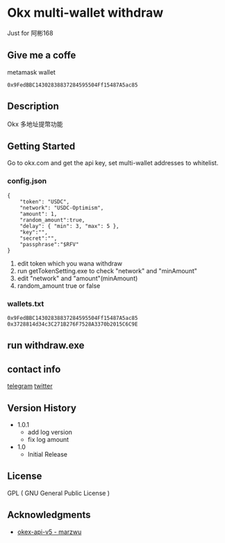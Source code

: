 # Okx multi-wallet withdraw
Just for 阿彬168

## Give me a coffe 

metamask wallet
```
0x9FedBBC14302838837284595504Ff15487A5ac85
```

## Description

Okx 多地址提幣功能

## Getting Started
Go to okx.com and get the api key, set multi-wallet addresses to whitelist.

### config.json
```
{
    "token": "USDC",
    "network": "USDC-Optimism",
    "amount": 1,
    "random_amount":true,
    "delay": { "min": 3, "max": 5 },
    "key":"",
    "secret":"",
    "passphrase":"$RFV"
}
```
1. edit token which you wana withdraw
2. run getTokenSetting.exe to check "network" and "minAmount"
3. edit "network" and "amount"(minAmount)
4. random_amount true or false

### wallets.txt
```
0x9FedBBC14302838837284595504Ff15487A5ac85
0x3728814d34c3C271B276F7528A3370b2015C6C9E
```

## run withdraw.exe

## contact info

[telegram](https://t.me/liiiztw)
[twitter](https://twitter.com/game_liiiz)

## Version History

* 1.0.1
    * add log version
    * fix log amount
* 1.0
    * Initial Release

## License

GPL ( GNU General Public License )

## Acknowledgments

* [okex-api-v5 - marzwu ](https://github.com/coinrising/okex-api-v5)
